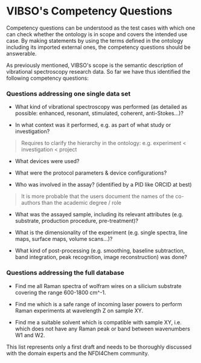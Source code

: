 # VIBSO's Competency Questions

Competency questions can be understood as the test cases with which one can check whether the ontology is in scope and covers the intended use case. By making statements by using the terms defined in the ontology including its imported external ones, the competency questions should be answerable.

As previously mentioned, VIBSO's scope is the semantic description of vibrational spectroscopy research data. So far we have thus identified the following competency questions:

### Questions addressing one single data set

 * What kind of vibrational spectroscopy was performed (as detailed as possible: enhanced, resonant, stimulated, coherent, anti-Stokes...)?

 * In what context was it performed, e.g. as part of what study or investigation?
> Requires to clarify the hierarchy in the ontology: e.g. experiment < investigation < project

 * What devices were used?

 * What were the protocol parameters & device configurations?

 * Who was involved in the assay? (identified by a PID like ORCID at best)
 > It is more probable that the users document the names of the co-authors than the academic degree / role

 * What was the assayed sample, including its relevant attributes (e.g. substrate, production procedure, pre-treatment)?

 * What is the dimensionality of the experiment (e.g. single spectra, line maps, surface maps, volume scans...)?

 * What kind of post-processing (e.g. smoothing, baseline subtraction, band integration, peak recognition, image reconstruction) was done?

### Questions addressing the full database

* Find me all Raman spectra of wolfram wires on a silicium substrate covering the range 600-1800 cm^-1.

* Find me which is a safe range of incoming laser powers to perform Raman experiments at wavelength Z on sample XY.

* Find me a suitable solvent which is compatible with sample XY, i.e. which does not have any Raman peak or band between wavenumbers W1 and W2.

This list represents only a first draft and needs to be thoroughly discussed with the domain experts and the NFDI4Chem community.

